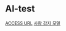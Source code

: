 # AI-test
[ACCESS URL](https://favorcat.github.io/AI-test/)
[사람 감지 모델](https://favorcat.github.io/AI-test/Human-Detection/humandetect.html)
